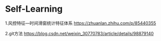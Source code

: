 # Self-Learning
1.风控特征—时间滑窗统计特征体系
https://zhuanlan.zhihu.com/p/85440355

2.git方法
https://blog.csdn.net/weixin_30770783/article/details/98879140

